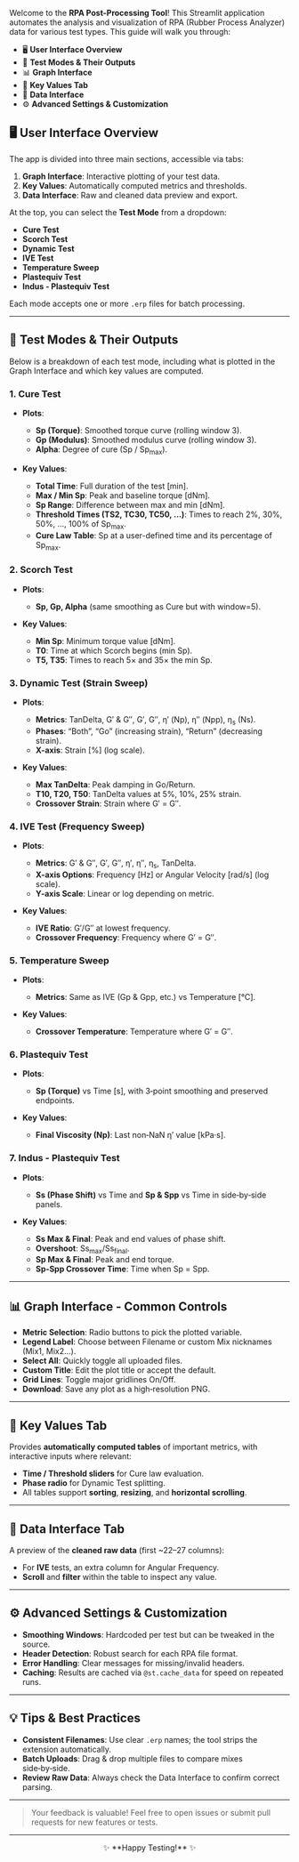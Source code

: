 Welcome to the **RPA Post-Processing Tool**! This Streamlit application automates the analysis and visualization of RPA (Rubber Process Analyzer) data for various test types. This guide will walk you through:
- 🖥️ **User Interface Overview**
- 🧪 **Test Modes & Their Outputs**
- 📊 **Graph Interface**
- 🔑 **Key Values Tab**
- 📂 **Data Interface**
- ⚙️ **Advanced Settings & Customization**


## 🖥️ User Interface Overview

The app is divided into three main sections, accessible via tabs:

1. **Graph Interface**: Interactive plotting of your test data.
2. **Key Values**: Automatically computed metrics and thresholds.
3. **Data Interface**: Raw and cleaned data preview and export.

At the top, you can select the **Test Mode** from a dropdown:

- **Cure Test**
- **Scorch Test**
- **Dynamic Test**
- **IVE Test**
- **Temperature Sweep**
- **Plastequiv Test**
- **Indus - Plastequiv Test**

Each mode accepts one or more `.erp` files for batch processing.

---

## 🧪 Test Modes & Their Outputs

Below is a breakdown of each test mode, including what is plotted in the Graph Interface and which key values are computed.

### 1. **Cure Test**

- **Plots**:
  - **Sp (Torque)**: Smoothed torque curve (rolling window 3).
  - **Gp (Modulus)**: Smoothed modulus curve (rolling window 3).
  - **Alpha**: Degree of cure (Sp / Sp<sub>max</sub>).

- **Key Values**:
  - **Total Time**: Full duration of the test [min].
  - **Max / Min Sp**: Peak and baseline torque [dNm].
  - **Sp Range**: Difference between max and min [dNm].
  - **Threshold Times (TS2, TC30, TC50, …)**: Times to reach 2%, 30%, 50%, …, 100% of Sp<sub>max</sub>.
  - **Cure Law Table**: Sp at a user-defined time and its percentage of Sp<sub>max</sub>.

### 2. **Scorch Test**

- **Plots**:
  - **Sp, Gp, Alpha** (same smoothing as Cure but with window=5).

- **Key Values**:
  - **Min Sp**: Minimum torque value [dNm].
  - **T0**: Time at which Scorch begins (min Sp).
  - **T5, T35**: Times to reach 5× and 35× the min Sp.

### 3. **Dynamic Test** (Strain Sweep)

- **Plots**:
  - **Metrics**: TanDelta, G′ & G″, G′, G″, η′ (Np), η″ (Npp), η<sub>s</sub> (Ns).
  - **Phases**: “Both”, “Go” (increasing strain), “Return” (decreasing strain).
  - **X-axis**: Strain [%] (log scale).

- **Key Values**:
  - **Max TanDelta**: Peak damping in Go/Return.
  - **T10, T20, T50**: TanDelta values at 5%, 10%, 25% strain.
  - **Crossover Strain**: Strain where G′ = G″.

### 4. **IVE Test** (Frequency Sweep)

- **Plots**:
  - **Metrics**: G′ & G″, G′, G″, η′, η″, η<sub>s</sub>, TanDelta.
  - **X-axis Options**: Frequency [Hz] or Angular Velocity [rad/s] (log scale).
  - **Y-axis Scale**: Linear or log depending on metric.

- **Key Values**:
  - **IVE Ratio**: G′/G″ at lowest frequency.
  - **Crossover Frequency**: Frequency where G′ = G″.

### 5. **Temperature Sweep**

- **Plots**:
  - **Metrics**: Same as IVE (Gp & Gpp, etc.) vs Temperature [°C].

- **Key Values**:
  - **Crossover Temperature**: Temperature where G′ = G″.

### 6. **Plastequiv Test**

- **Plots**:
  - **Sp (Torque)** vs Time [s], with 3‑point smoothing and preserved endpoints.

- **Key Values**:
  - **Final Viscosity (Np)**: Last non‑NaN η′ value [kPa·s].

### 7. **Indus - Plastequiv Test**

- **Plots**:
  - **Ss (Phase Shift)** vs Time and **Sp & Spp** vs Time in side‑by‑side panels.

- **Key Values**:
  - **Ss Max & Final**: Peak and end values of phase shift.
  - **Overshoot**: Ss<sub>max</sub>/Ss<sub>final</sub>.
  - **Sp Max & Final**: Peak and end torque.
  - **Sp‑Spp Crossover Time**: Time when Sp = Spp.

---

## 📊 Graph Interface - Common Controls

- **Metric Selection**: Radio buttons to pick the plotted variable.
- **Legend Label**: Choose between Filename or custom Mix nicknames (Mix1, Mix2…).
- **Select All**: Quickly toggle all uploaded files.
- **Custom Title**: Edit the plot title or accept the default.
- **Grid Lines**: Toggle major gridlines On/Off.
- **Download**: Save any plot as a high‑resolution PNG.

---

## 🔑 Key Values Tab

Provides **automatically computed tables** of important metrics, with interactive inputs where relevant:

- **Time / Threshold sliders** for Cure law evaluation.
- **Phase radio** for Dynamic Test splitting.
- All tables support **sorting**, **resizing**, and **horizontal scrolling**.

---

## 📂 Data Interface Tab

A preview of the **cleaned raw data** (first ~22–27 columns):

- For **IVE** tests, an extra column for Angular Frequency.
- **Scroll** and **filter** within the table to inspect any value.

---

## ⚙️ Advanced Settings & Customization

- **Smoothing Windows**: Hardcoded per test but can be tweaked in the source.
- **Header Detection**: Robust search for each RPA file format.
- **Error Handling**: Clear messages for missing/invalid headers.
- **Caching**: Results are cached via `@st.cache_data` for speed on repeated runs.

---

## 💡 Tips & Best Practices

- **Consistent Filenames**: Use clear `.erp` names; the tool strips the extension automatically.
- **Batch Uploads**: Drag & drop multiple files to compare mixes side‑by‑side.
- **Review Raw Data**: Always check the Data Interface to confirm correct parsing.

---

> Your feedback is valuable! Feel free to open issues or submit pull requests for new features or tests.

---

<div align="center">
✨ **Happy Testing!** ✨
</div>
